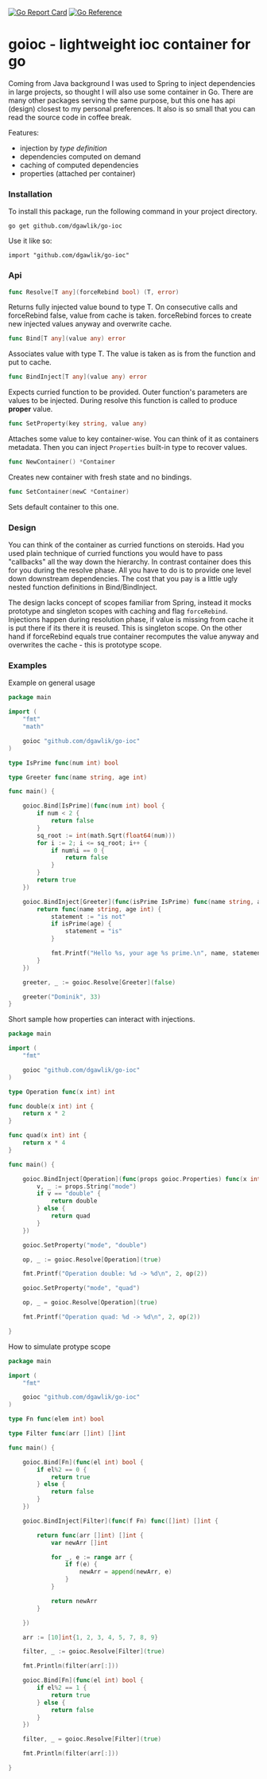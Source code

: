 [![Go Report Card](https://goreportcard.com/badge/github.com/dgawlik/go-ioc)](https://goreportcard.com/report/github.com/dgawlik/go-ioc)
[![Go Reference](https://pkg.go.dev/badge/github.com/dgawlik/go-ioc.svg)](https://pkg.go.dev/github.com/dgawlik/go-ioc)

# goioc - lightweight ioc container for go

Coming from Java background I was used to Spring to inject dependencies in large projects, so thought I will also use some container in Go. 
There are many other packages serving the same purpose, but this one has api (design) closest to my personal preferences. It also 
is so small that you can read the source code in coffee break.

Features:

* injection by *type definition*
* dependencies computed on demand
* caching of computed dependencies
* properties (attached per container)


### Installation

To install this package, run the following command in your project directory.

```
go get github.com/dgawlik/go-ioc
```

Use it like so:

```
import "github.com/dgawlik/go-ioc"
```

### Api

```go
func Resolve[T any](forceRebind bool) (T, error) 
```

Returns fully injected value bound to type T. On consecutive calls and forceRebind false, value from
cache is taken. forceRebind forces to create new injected values anyway and overwrite cache.


```go
func Bind[T any](value any) error
```

Associates value with type T. The value is taken as is from the function and put to cache.


```go
func BindInject[T any](value any) error
```

Expects curried function to be provided. Outer function's parameters are values to be injected. During
resolve this function is called to produce **proper** value.

```go
func SetProperty(key string, value any) 
```

Attaches some value to key container-wise. You can think of it as containers metadata. Then you can
inject `Properties` built-in type to recover values.

```go
func NewContainer() *Container 
```

Creates new container with fresh state and no bindings.

```go
func SetContainer(newC *Container)
```

Sets default container to this one.


### Design

You can think of the container as curried functions on steroids. Had you used plain technique of curried functions you would 
have to pass "callbacks" all the way down the hierarchy. In contrast container does this for you during the resolve phase.
All you have to do is to provide one level down downstream dependencies. The cost that you pay is a little ugly nested function
definitions in Bind/BindInject.

The design lacks concept of scopes familiar from Spring, instead it mocks prototype and singleton scopes with caching and flag `forceRebind`.
Injections happen during resolution phase, if value is missing from cache it is put there if its there it is reused. This is singleton scope.
On the other hand if forceRebind equals true container recomputes the value anyway and overwrites the cache - this is prototype scope.


### Examples

Example on general usage

```go
package main

import (
	"fmt"
	"math"

	goioc "github.com/dgawlik/go-ioc"
)

type IsPrime func(num int) bool

type Greeter func(name string, age int)

func main() {

	goioc.Bind[IsPrime](func(num int) bool {
		if num < 2 {
			return false
		}
		sq_root := int(math.Sqrt(float64(num)))
		for i := 2; i <= sq_root; i++ {
			if num%i == 0 {
				return false
			}
		}
		return true
	})

	goioc.BindInject[Greeter](func(isPrime IsPrime) func(name string, age int) {
		return func(name string, age int) {
			statement := "is not"
			if isPrime(age) {
				statement = "is"
			}

			fmt.Printf("Hello %s, your age %s prime.\n", name, statement)
		}
	})

	greeter, _ := goioc.Resolve[Greeter](false)

	greeter("Dominik", 33)
}
```


Short sample how properties can interact with injections.

```go
package main

import (
	"fmt"

	goioc "github.com/dgawlik/go-ioc"
)

type Operation func(x int) int

func double(x int) int {
	return x * 2
}

func quad(x int) int {
	return x * 4
}

func main() {

	goioc.BindInject[Operation](func(props goioc.Properties) func(x int) int {
		v, _ := props.String("mode")
		if v == "double" {
			return double
		} else {
			return quad
		}
	})

	goioc.SetProperty("mode", "double")

	op, _ := goioc.Resolve[Operation](true)

	fmt.Printf("Operation double: %d -> %d\n", 2, op(2))

	goioc.SetProperty("mode", "quad")

	op, _ = goioc.Resolve[Operation](true)

	fmt.Printf("Operation quad: %d -> %d\n", 2, op(2))

}
```

How to simulate protype scope

```go
package main

import (
	"fmt"

	goioc "github.com/dgawlik/go-ioc"
)

type Fn func(elem int) bool

type Filter func(arr []int) []int

func main() {

	goioc.Bind[Fn](func(el int) bool {
		if el%2 == 0 {
			return true
		} else {
			return false
		}
	})

	goioc.BindInject[Filter](func(f Fn) func([]int) []int {

		return func(arr []int) []int {
			var newArr []int

			for _, e := range arr {
				if f(e) {
					newArr = append(newArr, e)
				}
			}

			return newArr
		}

	})

	arr := [10]int{1, 2, 3, 4, 5, 7, 8, 9}

	filter, _ := goioc.Resolve[Filter](true)

	fmt.Println(filter(arr[:]))

	goioc.Bind[Fn](func(el int) bool {
		if el%2 == 1 {
			return true
		} else {
			return false
		}
	})

	filter, _ = goioc.Resolve[Filter](true)

	fmt.Println(filter(arr[:]))

}
```
